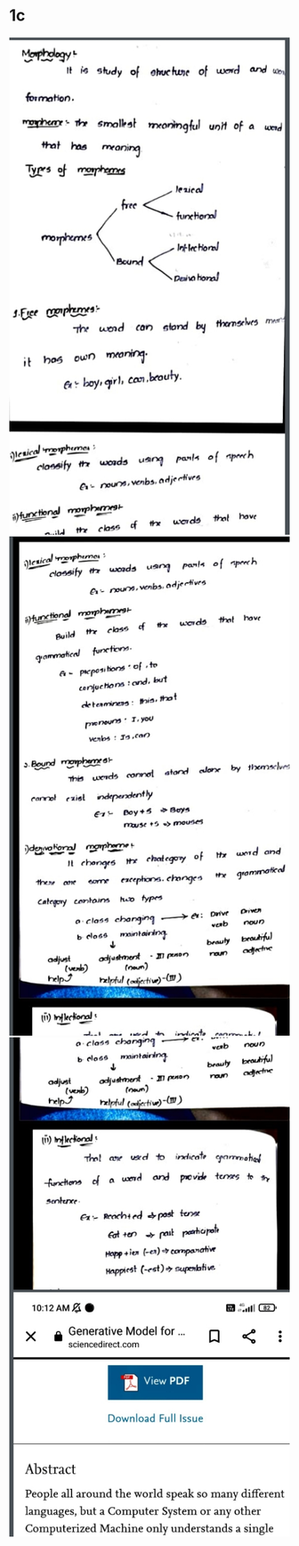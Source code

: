 # 1c
<!DOCTYPE html>
<html lang="en">
<head>
    <meta charset="UTF-8">
    <meta http-equiv="X-UA-Compatible" content="IE=edge">
    <meta name="viewport" content="width=device-width, initial-scale=1.0">
    <title>Document</title>
</head>
<body>
   
   <img src="1 (3).jpeg" alt=""><br>
   <img src="1 (1).jpeg" alt=""><br>
   <img src="1 (2).jpeg" alt=""><br>
   

   
   
   
   
    
   
</body>
</html>
